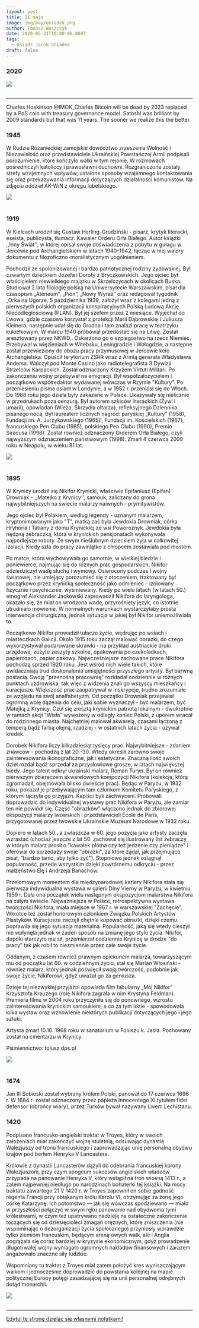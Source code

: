 ```yaml
---
layout: post
title: 21 maja
image: img/may/gniadek.png
author: Tomasz Waszczyk
date: 2020-05-21T10:00:00.000Z
tags:
  - Ksiądz Jacek Gniadek
draft: false
---
```


### 2020

<img src="./img/may/gniadek.png"><br><br>

---

Charles Hoskinson
@IMOK_Charles
Bitcoin will be dead by 2023 replaced by a PoS coin with treasury governance model. Satoshi was brilliant by 2009 standards but that was 11 years. The sooner we realize this the better.

### 1945

W Rudzie Różanieckiej zamojskie dowództwo zrzeszenia Wolność i Niezawisłość oraz przedstawiciele Ukraińskiej Powstańczej Armii podpisali porozumienie, które kończyło walki w tym rejonie. W rozmowach pośredniczyli katoliccy i prawosławni duchowni. Rozgraniczone zostały strefy wzajemnych wpływów, ustalone sposoby wzajemnego kontaktowania się oraz przekazywania informacji dotyczących działalności komunistów.
Na zdjęciu oddział AK-WiN z okręgu lubelskiego.

<img src="./img/may/armia.jpg"><br><br>

### 1919

W Kielcach urodził się Gustaw Herling-Grudziński - pisarz, krytyk literacki, eseista, publicysta, tłumacz.
Kawaler Orderu Orła Białego. Autor książki ,,Inny Świat'', w której opisał swoje doświadczenia z pobytu w gułagu w Jercewie pod Archangielskiem w latach 1940–1942, łącząc w niej walory dokumentu z filozoficzno-moralistycznym uogólnieniem.

Pochodził ze spolonizowanej i bardzo patriotycznej rodziny żydowskiej. Był czwartym dzieckiem Józefa i Doroty z Bryczkowskich. Jego ojciec był właścicielem niewielkiego majątku w Skrzelczycach w okolicach Buska. Studiował 2 lata filologię polską na Uniwersytecie Warszawskim, pisał dla czasopism „Ateneum”, „Pion”, „Nowy Wyraz” oraz redagował tygodnik „Orka na Ugorze. 5 października 1939, założył wraz z kolegami jedną z pierwszych polskich organizacji konspiracyjnych Polską Ludową Akcję Niepodległościową (PLAN). Był jej szefem przez 2 miesiące. Wyjechał do Lwowa, gdzie czasowo korzystał z protekcji Marii Dąbrowskiej i Juliusza Kleinera, następnie udał się do Grodna i tam znalazł pracę w teatrzyku kukiełkowym. W marcu 1940 próbował przedostać się na Litwę. Został aresztowany przez NKWD,. Oskarżono go o szpiegostwo na rzecz Niemiec. Przebywał w więzieniach w Witebsku, Leningradzie i Wołogdzie, a następne został przewieziony do obozu pracy przymusowej w Jercewie koło Archangielska. Opuścił terytorium ZSRR wraz z Armią generała Władysława Andersa. Walczył pod Monte Casino jako radiotelegrafista 3 Dywizji Strzelców Karpackich. Został odznaczony Krzyżem Virtuti Militari. Po zakończeniu wojny przebywał na emigracji. Był współzałożycielem i początkowo współredaktor wydawanej wówczas w Rzymie "Kultury". Po przeniesieniu pisma osiadł w Londynie, a w 1952 r. przeniósł się do Włoch. Do 1988 roku jego dzieła były zakazane w Polsce. Ukazywały się nielicznie w przedrukach poza cenzurą. Był autorem szkiców literackich (Żywi i umarli), opowiadań (Wieża, Skrzydła ołtarza), refleksyjnego Dziennika pisanego nocą.
Był laureatem licznych nagród: paryskiej „Kultury” (1958), Fundacji im. A. Jurzykowskiego (1965)l, Fundacji im. Kościelskich (1967), francuskiego Pen Clubu (1985), polskiego Pen Clubu (1990), Premio Siracusa (1996). Został również odznaczony Orderem Orła Białego, czyli najwyższym odznaczeniem państwowym (1998).
Zmarł 4 czerwca 2000 roku w Neapolu, w wieku 81 lat.

<img src="./img/may/herling.jpg"><br><br>

### 1895

W Krynicy urodził się Nikifor Krynicki, właściwie Epifaniusz (Epifan) Drowniak - ,,Matejko z Krynicy'', samouk, zaliczany do grona najwybitniejszych na świecie malarzy naiwnych - prymitywistów.

Jego ojciec był Polakiem, według legendy - uznanym malarzem, kryptonimowanym jako "T", matką zaś była Jewdokia Drowniak, córka Hryhoria i Tatiany z domu Krynickiej ze wsi Poworoznyk. Jewdokia była nędzną żebraczką, która w krynickich pensjonatach wykonywała najpodlejsze roboty. Ze swym nieślubnym dzieckiem żyła w całkowitej izolacji. Kiedy szła do pracy zawiniątko z chłopcem zostawiała pod mostem.

Po matce, która wychowywała go samotnie, w wielkiej biedzie i poniewierce, najmując się do różnych prac gospodarskich, Nikifor odziedziczył wadę słuchu i wymowy. Osierocony podczas I wojny światowej, nie umiejący porozumieć się z otoczeniem, traktowany był początkowo przez krynicką społeczność jako odmieniec - izolowany fizycznie i psychicznie, wyśmiewany.
Kiedy po wielu latach (w latach 50.) etnograf Aleksander Jackowski zaprowadził Nikifora do laryngologa, okazało się, że miał on wrodzona wadę, przyrośnięty język, co istotnie utrudniało mówienie. W normalnych warunkach wystarczyłaby prosta interwencja chirurgiczna, jednak sytuacja w jakiej był Nikifor uniemożliwiała to.

Początkowo Nikifor prowadził tułacze życie, wędrując po wsiach i miasteczkach Galicji. Około 1915 roku zaczął malować obrazki, do czego wykorzystywał podarowane skrawki - na przykład austriackie druki urzędowe, zużyte zeszyty szkolne, opakowania po czekoladkach, papierosach, papier pakowy.
Najwcześniejsze zachowane prace Nikifora pochodzą sprzed 1920 roku. Jest wśród nich wiele takich, które uwidaczniają trud doskonalenia umiejętności przyszłego artysty.
Był barwną postacią. Swoją "przenośną pracownię" rozkładał codziennie w różnych punktach uzdrowiska, tak więc z widzenia znali go wszyscy mieszkańcy i kuracjusze. Większość prac zaopatrywał w inskrypcje, trudno zrozumiałe ze względu na swój analfabetyzm.
Od początku Drowniak przejawiał ogromną wolę dążenia do celu, jaki sobie wyznaczył - być malarzem, być Matejką z Krynicy. Czuł się zresztą krynickim patriotą lokalnym - dwukrotnie w ramach akcji "Wisła" wywożony w odległy koniec Polski, z uporem wracał do rodzinnego miasta.
Najchętniej malował akwarelą, czasami łączoną z temperą bądź farbą olejną, rzadziej - w ostatnich latach życia - używał kredek.

Dorobek Nikifora liczy kilkadziesiąt tysięcy prac. Najwybitniejsze - zdaniem znawców - pochodzą z lat 20.-30. Wtedy określił zarówno swoje zainteresowania ikonograficzne, jak i estetyczne.
Znaczną ilość swoich dzieł rozdał bądź sprzedał za przysłowiowe grosze, w latach największej biedy. Jego talent odkrył ukraiński malarz, Roman Turyn. Był on również pierwszym zbieraczem akwarelowych kompozycji Nikifora (kolekcja, którą zgromadził, obejmowała blisko dwieście prac). Będąc w Paryżu, w 1932 roku, pokazał je przebywającym tam członkom Komitetu Paryskiego, z którymi łączyła go przyjaźń. Kapiści byli zachwyceni. Próbowali doprowadzić do indywidualnej wystawy prac Nikifora w Paryżu, ale zamiar ten nie powiódł się. Część "obrazków" włączono jednak do zbiorowej ekspozycji malarzy lwowskich i przedstawicieli École de Paris, przygotowanej przez lwowskie Ukraińskie Muzeum Narodowe w 1932 roku.

Dopiero w latach 50., a zwłaszcza w 60. jego pozycja jako artysty zaczęła wzrastać (chociaż jeszcze z lat 50. zachował się ilustrowany list żebraczy, w którym malarz prosił o "kawałek płótna czy też jedzenie czy pieniądze" i oferował do sprzedaży swoje "obrazki", za które żądał, jak przejmująco pisał, "bardzo tanio, aby tylko żyć"). Stopniowo jednak osiągnął popularność, przede wszystkim dzięki powtórnemu odkryciu - przez małżeństwo Elę i Andrzeja Banachów.

Przełomowym momentem dla międzynarodowej kariery Nikifora stała się pierwsza indywidualna wystawa w galerii Diny Vierny w Paryżu, w kwietniu 1959 r. Dała ona początek wielu następnym ekspozycjom malarstwa Nikifora na całym świecie.
Najważniejsza w Polsce, retrospektywna wystawa twórczości Nikifora, miała miejsce w 1967 r. w warszawskiej "Zachęcie".
Wkrótce też został honorowym członkiem Związku Polskich Artystów Plastyków. Kuracjusze zaczęli chętnie kupować obrazki, dzięki czemu poprawiła się jego sytuacja materialna. Popularność, jaką się wtedy cieszył nie wpłynęła jednak w żaden sposób na zmianę jego stylu życia. Nikifor, dopóki starczyło mu sił, przemierzał codziennie Krynicę w drodze "do pracy" tak jak robił to niezmiennie przez całe swoje życie.

Oddanym, z czasem również prawnym opiekunem malarza, towarzyszącym mu od początku lat 60. w codziennym życiu, stał się Marian Włosiński - również malarz, który jednak poświęcił swoją twórczość, podobnie jak swoje życie, Nikiforowi, gdyż uważał go za geniusza.

Dzieje tej niezwykłej przyjaźni opowiada film fabularny „Mój Nikifor” Krzysztofa Krauzego (rolę Nikifora zagrała w nim Krystyna Feldman). Premiera filmu w 2004 roku przyczyniła się do ponownego, wzrostu zainteresowania krynickim samoukiem, a co za tym idzie - spowodowała kilka wystaw oraz wznowienie niektórych publikacji dotyczących jego i jego sztuki.

Artysta zmarł 10.10. 1968 roku w sanatorium w Foluszu k. Jasła. Pochowany został na cmentarzu w Krynicy.

Piśmiennictwo: folusz.dps.pl

<img src="./img/may/krynicki.jpg"><br><br>

### 1674

Jan III Sobieski został wybrany królem Polski, panował do 17 czerwca 1696 r. W 1684 r. został odznaczony przez papieża Innocentego XI tytułem fidei defensor (obrońcy wiary), przez Turków bywał nazywany Lwem Lechistanu.

### 1420

Podpisano francusko-angielski traktat w Troyes, który w swoich założeniach miał zakończyć wojnę stuletnią, odsuwając dynastię Walezjuszy od tronu francuskiego i zaprowadzając unię personalną obydwu krajów pod berłem Henryka V Lancastera.

Królowie z dynastii Lancasterów dążyli do odebrania francuskiej korony Walezjuszom, przy czym apogeum sukcesów angielskich władców przypada na panowanie Henryka V, który wstąpił na tron wiosną 1413 r., a zatem najpewniej niedługo po narodzinach bohaterki tej książki. Na mocy traktatu zawartego 21 V 1420 r. w Troyes zapewnił on sobie godność regenta Francji przy obłąkanym królu Karolu VI, otrzymując za żonę jego córkę Katarzynę. Ich potomstwo — jak się wówczas spodziewano — miało w przyszłości połączyć w swym ręku panowanie nad obydwoma tymi królestwami, w czym też upatrywano nadzieję na ostateczne zakończenie toczących się od dziesięcioleci zmagań orężnych, które zniszczenia (nie wspominając o dezorganizacji życia społecznego) przyniosły wprawdzie tylko ziemiom francuskim, będącym areną owych walk, ale i Anglia pogrążała się coraz bardziej w kryzysie ekonomicznym, gdyż prowadzenie długotrwałej wojny wymagało ogromnych nakładów finansowych i zarazem angażowało znaczne siły ludzkie.

Wspomniany tu traktat z Troyes miał zatem położyć kres wyniszczającym walkom i jednocześnie doprowadzić do powstania kolejnej na mapie politycznej Europy potęgi zasadzającej się na unii personalnej odrębnych dotąd monarchii.

<img src="./img/may/troyes.jpg"><br><br>

---

<a href="https://github.com/TomaszWaszczyk/historia.waszczyk.com/edit/master/src/content/may-21.md" target="_blank">Edytuj tę stronę dzieląc się własnymi notatkami!</a>
